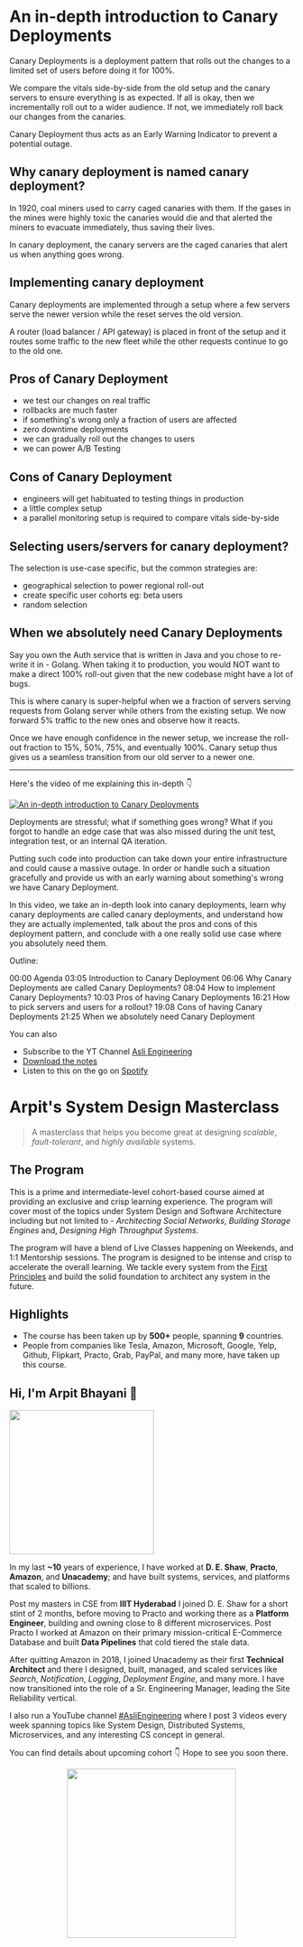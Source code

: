 An in-depth introduction to Canary Deployments
===


Canary Deployments is a deployment pattern that rolls out the changes to a limited set of users before doing it for 100%.

We compare the vitals side-by-side from the old setup and the canary servers to ensure everything is as expected. If all is okay, then we incrementally roll out to a wider audience. If not, we immediately roll back our changes from the canaries.

Canary Deployment thus acts as an Early Warning Indicator to prevent a potential outage.

## Why canary deployment is named canary deployment?

In 1920, coal miners used to carry caged canaries with them. If the gases in the mines were highly toxic the canaries would die and that alerted the miners to evacuate immediately, thus saving their lives.

In canary deployment, the canary servers are the caged canaries that alert us when anything goes wrong.

## Implementing canary deployment

Canary deployments are implemented through a setup where a few servers serve the newer version while the reset serves the old version.

A router (load balancer / API gateway) is placed in front of the setup and it routes some traffic to the new fleet while the other requests continue to go to the old one.

## Pros of Canary Deployment

- we test our changes on real traffic
- rollbacks are much faster
- if something's wrong only a fraction of users are affected
- zero downtime deployments
- we can gradually roll out the changes to users
- we can power A/B Testing

## Cons of Canary Deployment

- engineers will get habituated to testing things in production
- a little complex setup
- a parallel monitoring setup is required to compare vitals side-by-side

## Selecting users/servers for canary deployment?

The selection is use-case specific, but the common strategies are:

- geographical selection to power regional roll-out
- create specific user cohorts eg: beta users
- random selection

## When we absolutely need Canary Deployments

Say you own the Auth service that is written in Java and you chose to re-write it in - Golang. When taking it to production, you would NOT want to make a direct 100% roll-out given that the new codebase might have a lot of bugs.

This is where canary is super-helpful when we a fraction of servers serving requests from Golang server while others from the existing setup. We now forward 5% traffic to the new ones and observe how it reacts.

Once we have enough confidence in the newer setup, we increase the roll-out fraction to 15%, 50%, 75%, and eventually 100%. Canary setup thus gives us a seamless transition from our old server to a newer one.
<hr />


<p>Here's the video of me explaining this in-depth 👇‍</p>

[![An in-depth introduction to Canary Deployments](https://i.ytimg.com/vi/nnseeKxovaM/mqdefault.jpg)](https://www.youtube.com/watch?v=nnseeKxovaM)

Deployments are stressful; what if something goes wrong? What if you forgot to handle an edge case that was also missed during the unit test, integration test, or an internal QA iteration.

Putting such code into production can take down your entire infrastructure and could cause a massive outage. In order or handle such a situation gracefully and provide us with an early warning about something's wrong we have Canary Deployment.

In this video, we take an in-depth look into canary deployments, learn why canary deployments are called canary deployments, and understand how they are actually implemented, talk about the pros and cons of this deployment pattern, and conclude with a one really solid use case where you absolutely need them.

Outline:

00:00 Agenda
03:05 Introduction to Canary Deployment
06:06 Why Canary Deployments are called Canary Deployments?
08:04 How to implement Canary Deployments?
10:03 Pros of having Canary Deployments
16:21 How to pick servers and users for a rollout?
19:08 Cons of having Canary Deployments
21:25 When we absolutely need Canary Deployment

You can also
 - Subscribe to the YT Channel [Asli Engineering](https://youtube.com/c/ArpitBhayani)
 - [Download the notes](https://drive.google.com/file/d/1JJD_Pa9AkUvhaZ7Dzwd4sQiGdC8nPn5t/view?usp=sharing)
 - Listen to this on the go on [Spotify](https://open.spotify.com/show/7qMoamm2iZQrsPVm6IQLoD)

# Arpit's System Design Masterclass

> A masterclass that helps you become great at designing _scalable_, _fault-tolerant_, and _highly available_ systems.

## The Program

This is a prime and intermediate-level cohort-based course aimed at providing an exclusive and crisp learning experience. The program will cover most of the topics under System Design and Software Architecture including but not limited to - _Architecting Social Networks_, _Building Storage Engines_ and, _Designing High Throughput Systems_.

The program will have a blend of Live Classes happening on Weekends, and 1:1 Mentorship sessions. The program is designed to be intense and crisp to accelerate the overall learning. We tackle every system from the [First Principles](https://en.wikipedia.org/wiki/First_principle) and build the solid foundation to architect any system in the future.


## Highlights

 - The course has been taken up by __500+__ people, spanning __9__ countries.
 - People from companies like Tesla, Amazon, Microsoft, Google, Yelp, Github, Flipkart, Practo, Grab, PayPal, and many more, have taken up this course.


## Hi, I'm Arpit Bhayani 👋

<img width="256px" src="https://edge.arpitbhayani.me/img/arpit.jpg" />

In my last **~10** years of experience, I have worked at **D. E. Shaw**, **Practo**, **Amazon**, and **Unacademy**; and have built systems, services, and platforms that scaled to billions.

Post my masters in CSE from **IIIT Hyderabad** I joined D. E. Shaw for a short stint of 2 months, before moving to Practo and working there as a **Platform Engineer**, building and owning close to 8 different microservices. Post Practo I worked at Amazon on their primary mission-critical E-Commerce Database and built **Data Pipelines** that cold tiered the stale data.

After quitting Amazon in 2018, I joined Unacademy as their first **Technical Architect** and there I designed, built, managed, and scaled services like _Search_, _Notification_, _Logging_, _Deployment Engine_, and many more. I have now transitioned into the role of a Sr. Engineering Manager, leading the Site Reliability vertical.

I also run a YouTube channel [#AsliEngineering](https://www.youtube.com/c/ArpitBhayani) where I post 3 videos every week spanning topics like System Design, Distributed Systems, Microservices, and any interesting CS concept in general.

You can find details about upcoming cohort 👇‍ Hope to see you soon there.

<center>
<a target="_blank" href="https://arpitbhayani.me/masterclass">
<img src="https://user-images.githubusercontent.com/4745789/137859181-d4499cf4-ce65-4466-8b88-a078ece0f081.PNG" width="300px" />
</a>
</center>